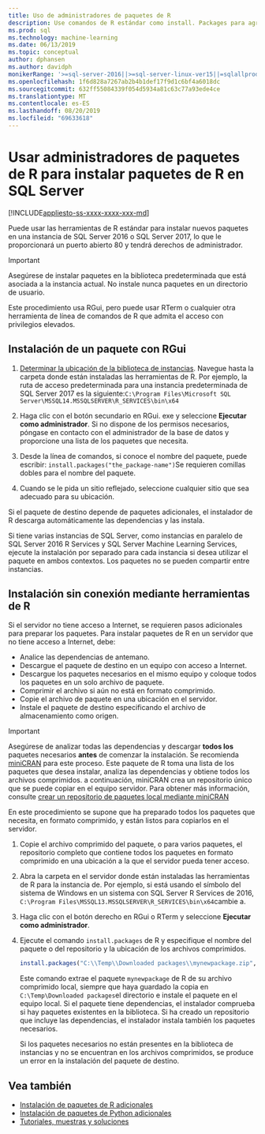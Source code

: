 ```yaml
---
title: Uso de administradores de paquetes de R
description: Use comandos de R estándar como install. Packages para agregar nuevos paquetes de R a SQL Server 2016 R Services o SQL Server Machine Learning Services (in-Database).
ms.prod: sql
ms.technology: machine-learning
ms.date: 06/13/2019
ms.topic: conceptual
author: dphansen
ms.author: davidph
monikerRange: '>=sql-server-2016||>=sql-server-linux-ver15||=sqlallproducts-allversions'
ms.openlocfilehash: 1f6d828a7267ab2b4b1def17f9d1c6bf4a6018dc
ms.sourcegitcommit: 632ff55084339f054d5934a81c63c77a93ede4ce
ms.translationtype: MT
ms.contentlocale: es-ES
ms.lasthandoff: 08/20/2019
ms.locfileid: "69633618"
---
```

# <a name="use-r-package-managers-to-install-r-packages-on-sql-server"></a>Usar administradores de paquetes de R para instalar paquetes de R en SQL Server
[!INCLUDE[appliesto-ss-xxxx-xxxx-xxx-md](../../includes/appliesto-ss-xxxx-xxxx-xxx-md.md)]

Puede usar las herramientas de R estándar para instalar nuevos paquetes en una instancia de SQL Server 2016 o SQL Server 2017, lo que le proporcionará un puerto abierto 80 y tendrá derechos de administrador.

> [!IMPORTANT] 
> Asegúrese de instalar paquetes en la biblioteca predeterminada que está asociada a la instancia actual. No instale nunca paquetes en un directorio de usuario.

Este procedimiento usa RGui, pero puede usar RTerm o cualquier otra herramienta de línea de comandos de R que admita el acceso con privilegios elevados.

## <a name="install-a-package-using-rgui"></a>Instalación de un paquete con RGui

1. [Determinar la ubicación de la biblioteca de instancias](../package-management/r-package-information.md). Navegue hasta la carpeta donde están instaladas las herramientas de R. Por ejemplo, la ruta de acceso predeterminada para una instancia predeterminada de SQL Server 2017 es la siguiente:`C:\Program Files\Microsoft SQL Server\MSSQL14.MSSQLSERVER\R_SERVICES\bin\x64`

1. Haga clic con el botón secundario en RGui. exe y seleccione **Ejecutar como administrador**. Si no dispone de los permisos necesarios, póngase en contacto con el administrador de la base de datos y proporcione una lista de los paquetes que necesita.

1. Desde la línea de comandos, si conoce el nombre del paquete, puede escribir: `install.packages("the_package-name")`Se requieren comillas dobles para el nombre del paquete.

1. Cuando se le pida un sitio reflejado, seleccione cualquier sitio que sea adecuado para su ubicación.

Si el paquete de destino depende de paquetes adicionales, el instalador de R descarga automáticamente las dependencias y las instala.

Si tiene varias instancias de SQL Server, como instancias en paralelo de SQL Server 2016 R Services y SQL Server Machine Learning Services, ejecute la instalación por separado para cada instancia si desea utilizar el paquete en ambos contextos. Los paquetes no se pueden compartir entre instancias.

## <a name = "bkmk_offlineInstall"></a>Instalación sin conexión mediante herramientas de R

Si el servidor no tiene acceso a Internet, se requieren pasos adicionales para preparar los paquetes. Para instalar paquetes de R en un servidor que no tiene acceso a Internet, debe:

+ Analice las dependencias de antemano.
+ Descargue el paquete de destino en un equipo con acceso a Internet.
+ Descargue los paquetes necesarios en el mismo equipo y coloque todos los paquetes en un solo archivo de paquete.
+ Comprimir el archivo si aún no está en formato comprimido.
+ Copie el archivo de paquete en una ubicación en el servidor.
+ Instale el paquete de destino especificando el archivo de almacenamiento como origen.

> [!IMPORTANT] 
>  Asegúrese de analizar todas las dependencias y descargar **todos los** paquetes necesarios **antes** de comenzar la instalación. Se recomienda [miniCRAN](https://mran.microsoft.com/package/miniCRAN) para este proceso. Este paquete de R toma una lista de los paquetes que desea instalar, analiza las dependencias y obtiene todos los archivos comprimidos. a continuación, miniCRAN crea un repositorio único que se puede copiar en el equipo servidor. Para obtener más información, consulte [crear un repositorio de paquetes local mediante miniCRAN](create-a-local-package-repository-using-minicran.md)

En este procedimiento se supone que ha preparado todos los paquetes que necesita, en formato comprimido, y están listos para copiarlos en el servidor.

1. Copie el archivo comprimido del paquete, o para varios paquetes, el repositorio completo que contiene todos los paquetes en formato comprimido en una ubicación a la que el servidor pueda tener acceso.

2. Abra la carpeta en el servidor donde están instaladas las herramientas de R para la instancia de. Por ejemplo, si está usando el símbolo del sistema de Windows en un sistema con SQL Server R Services de 2016, `C:\Program Files\MSSQL13.MSSQLSERVER\R_SERVICES\bin\x64`cambie a.

3. Haga clic con el botón derecho en RGui o RTerm y seleccione **Ejecutar como administrador**.

4. Ejecute el comando `install.packages` de R y especifique el nombre del paquete o del repositorio y la ubicación de los archivos comprimidos.

    ```R
    install.packages("C:\\Temp\\Downloaded packages\\mynewpackage.zip", repos=NULL)
    ```

    Este comando extrae el paquete `mynewpackage` de R de su archivo comprimido local, siempre que haya guardado la copia en `C:\Temp\Downloaded packages`el directorio e instale el paquete en el equipo local. Si el paquete tiene dependencias, el instalador comprueba si hay paquetes existentes en la biblioteca. Si ha creado un repositorio que incluye las dependencias, el instalador instala también los paquetes necesarios.

    Si los paquetes necesarios no están presentes en la biblioteca de instancias y no se encuentran en los archivos comprimidos, se produce un error en la instalación del paquete de destino.

## <a name="see-also"></a>Vea también

+ [Instalación de paquetes de R adicionales](install-additional-r-packages-on-sql-server.md)
+ [Instalación de paquetes de Python adicionales](../python/install-additional-python-packages-on-sql-server.md)
+ [Tutoriales, muestras y soluciones](../tutorials/machine-learning-services-tutorials.md)

